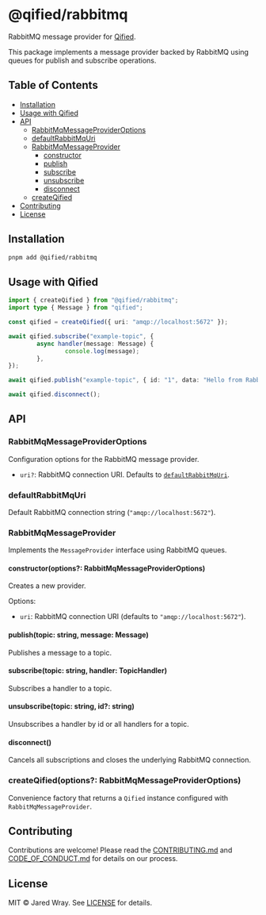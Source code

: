 # @qified/rabbitmq

RabbitMQ message provider for [Qified](https://github.com/jaredwray/qified).

This package implements a message provider backed by RabbitMQ using queues for publish and subscribe operations.

## Table of Contents

- [Installation](#installation)
- [Usage with Qified](#usage-with-qified)
- [API](#api)
  - [RabbitMqMessageProviderOptions](#rabbitmqmessageprovideroptions)
  - [defaultRabbitMqUri](#defaultrabbitmquri)
  - [RabbitMqMessageProvider](#rabbitmqmessageprovider)
    - [constructor](#constructor)
    - [publish](#publish)
    - [subscribe](#subscribe)
    - [unsubscribe](#unsubscribe)
    - [disconnect](#disconnect)
  - [createQified](#createqified)
- [Contributing](#contributing)
- [License](#license)

## Installation

```bash
pnpm add @qified/rabbitmq
```

## Usage with Qified

```ts
import { createQified } from "@qified/rabbitmq";
import type { Message } from "qified";

const qified = createQified({ uri: "amqp://localhost:5672" });

await qified.subscribe("example-topic", {
        async handler(message: Message) {
                console.log(message);
        },
});

await qified.publish("example-topic", { id: "1", data: "Hello from RabbitMQ!" });

await qified.disconnect();
```

## API

### RabbitMqMessageProviderOptions

Configuration options for the RabbitMQ message provider.

- `uri?`: RabbitMQ connection URI. Defaults to [`defaultRabbitMqUri`](#defaultrabbitmquri).

### defaultRabbitMqUri

Default RabbitMQ connection string (`"amqp://localhost:5672"`).

### RabbitMqMessageProvider

Implements the `MessageProvider` interface using RabbitMQ queues.

#### constructor(options?: RabbitMqMessageProviderOptions)

Creates a new provider.

Options:

- `uri`: RabbitMQ connection URI (defaults to `"amqp://localhost:5672"`).

#### publish(topic: string, message: Message)

Publishes a message to a topic.

#### subscribe(topic: string, handler: TopicHandler)

Subscribes a handler to a topic.

#### unsubscribe(topic: string, id?: string)

Unsubscribes a handler by id or all handlers for a topic.

#### disconnect()

Cancels all subscriptions and closes the underlying RabbitMQ connection.

### createQified(options?: RabbitMqMessageProviderOptions)

Convenience factory that returns a `Qified` instance configured with `RabbitMqMessageProvider`.

## Contributing

Contributions are welcome! Please read the [CONTRIBUTING.md](../../CONTRIBUTING.md) and [CODE_OF_CONDUCT.md](../../CODE_OF_CONDUCT.md) for details on our process.

## License

MIT © Jared Wray. See [LICENSE](../../LICENSE) for details.


